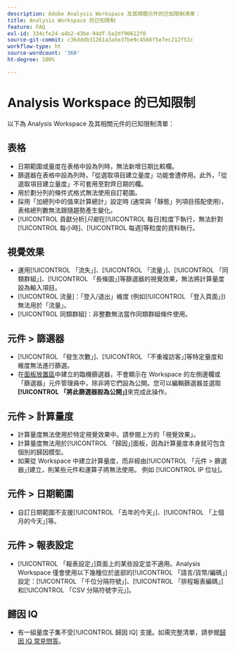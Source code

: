 ```yaml
---
description: Adobe Analysis Workspace 及其相關元件的已知限制清單：
title: Analysis Workspace 的已知限制
feature: FAQ
exl-id: 334cfe24-a4b2-43be-94df-5a2df90612f0
source-git-commit: c36dddb31261a3a5e37be9c4566f5e7ec212f53c
workflow-type: ht
source-wordcount: '360'
ht-degree: 100%

---
```


# Analysis Workspace 的已知限制

以下為 Analysis Workspace 及其相關元件的已知限制清單：

## 表格

* 日期範圍或量度在表格中設為列時，無法新增日期比較欄。
* 篩選器在表格中設為列時，「從選取項目建立量度」功能會遭停用。此外，「從選取項目建立量度」不可套用至對齊日期的欄。
* 用於劃分列的條件式格式無法使用自訂範圍。
* 採用「加總列中的值來計算總計」設定時 (通常與「靜態」列項目搭配使用)，表格總列數無法跟隨趨勢產生變化。
* [!UICONTROL 貢獻分析]_只能_&#x200B;在[!UICONTROL 每日]粒度下執行，無法針對[!UICONTROL 每小時]、[!UICONTROL 每週]等粒度的資料執行。

## 視覺效果

* 運用[!UICONTROL 「流失」]、[!UICONTROL 「流量」]、[!UICONTROL 「同類群組」]、[!UICONTROL 「長條圖」]等篩選器的視覺效果，無法將計算量度設為輸入項目。
* [!UICONTROL 流量]：「登入/退出」維度 (例如[!UICONTROL 「登入頁面」]) 無法用於「流量」。
* [!UICONTROL 同類群組]：非整數無法當作同類群組條件使用。

## 元件 > 篩選器

* [!UICONTROL 「發生次數」]、[!UICONTROL 「不重複訪客」]等特定量度和維度無法進行篩選。
* 在[面板放置區](/help/analysis-workspace/c-panels/panels.md)中建立的臨機篩選器，不會顯示在 Workspace 的左側邊欄或「篩選器」元件管理員中，除非將它們設為公開。您可以編輯篩選器並選取&#x200B;**[!UICONTROL 「將此篩選器設為公開」]**&#x200B;來完成此操作。

## 元件 > 計算量度

* 計算量度無法使用於特定視覺效果中。請參閱上方的「視覺效果」。
* 計算量度無法用於[!UICONTROL 「歸因」]面板，因為計算量度本身就可包含個別的歸因模型。
* 如果從 Workspace 中建立計算量度，而非經由[!UICONTROL 「元件 > 篩選器」]建立，則某些元件和運算子將無法使用。 例如 [!UICONTROL IP 位址]。

## 元件 > 日期範圍

* 自訂日期範圍不支援[!UICONTROL 「去年的今天」]、[!UICONTROL 「上個月的今天」]等。


## 元件 > 報表設定

* [!UICONTROL 「報表設定」]頁面上的某些設定並不適用。Analysis Workspace 僅會使用以下幾種位於底部的[!UICONTROL 「語言/貨幣/編碼」]設定：[!UICONTROL 「千位分隔符號」]、[!UICONTROL 「排程報表編碼」]和[!UICONTROL 「CSV 分隔符號字元」]。

## 歸因 IQ

* 有一組量度子集不受[!UICONTROL 歸因 IQ] 支援。如需完整清單，請參閱[歸因 IQ 常見問答](../attribution/faq.md)。
